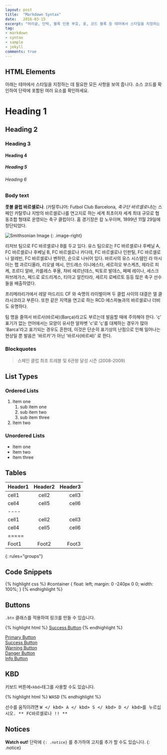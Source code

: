 ```yaml
---
layout: post
title:  "Markdown Syntax"
date:   2016-03-15
excerpt: "머리글, 단락, 블록 인용 부호, 표, 코드 블록 등 테마에서 스타일을 지정하는 데 필요한 모든 것."
tag:
- markdown
- syntax
- sample
- jekyll
comments: true
---
```


## HTML Elements

아래는 테마에서 스타일을 지정하는 데 필요한 모든 사항을 보여 줍니다. 소스 코드를 확인하여 단락에 포함된 여러 요소를 확인하세요.

# Heading 1

## Heading 2

### Heading 3

#### Heading 4

##### Heading 5

###### Heading 6

### Body text

**풋볼 클럽 바르셀로나**. (카탈루냐어: Futbol Club Barcelona, *축구단 바르셀로나*)는 스페인 카탈루냐 지방의 바르셀로나를 연고지로 하는 세계 최초이자 세계 최대 규모로 협동조합 형태로 운영되는 축구 클럽이다. 홈 경기장은 캄 노우이며, 1899년 11월 29일에 창단되었다.

![Smithsonian Image](https://ko.wikipedia.org/wiki/%ED%8C%8C%EC%9D%BC:FC_%EB%B0%94%EB%A5%B4%EC%85%80%EB%A1%9C%EB%82%98_%EB%A1%9C%EA%B3%A0.png#/media/File:FC_%EB%B0%94%EB%A5%B4%EC%85%80%EB%A1%9C%EB%82%98_%EB%A1%9C%EA%B3%A0.png)
{: .image-right}

리저브 팀으로 FC 바르셀로나 B를 두고 있다. 유스 팀으로는 FC 바르셀로나 후베닐 A, FC 바르셀로나 후베닐 B, FC 바르셀로나 카다테, FC 바르셀로나 인판틸, FC 바르셀로나 알레빈, FC 바르셀로나 벤하민, 순으로 나뉘어 있다. 바르사의 유스 시스템인 라 마시아는 펩 과르디올라, 리오넬 메시, 안드레스 이니에스타, 세르히오 부스케츠, 제라르 피케, 조르디 알바, 카를레스 푸욜, 챠비 에르난데스, 빅토르 발데스, 페페 레이나, 세스크 파브레가스, 페드로 로드리게스, 티아고 알칸타라, 세르지 로베르토 등등 많은 축구 선수들을 배출하였다.

프리메라리가에서 레알 마드리드 CF 와 숙명의 라이벌이며 두 클럽 사이의 대결은 엘 클라시코라고 부른다. 또한 같은 지역을 연고로 하는 RCD 에스파뇰과의 바르셀로나 더비도 유명하다.

팀 명을 줄여서 바르사(바르싸)(Barça)라고도 부르는데 발음할 때에 주의해야 한다. 'ç' 표기가 없는 언어에서는 모양이 유사한 알파벳 'c'로 'ç'를 대체하는 경우가 많아 'Barca'라고 표기되는 경우도 흔한데, 이것은 단순히 표기상의 난점으로 인해 일어나는 현상일 뿐 발음은 '바르카'가 아닌 '바르사(바르싸)' 로 한다.

### Blockquotes

> 스페인 클럽 최초 트레블 및 6관왕 달성 시즌 (2008-2009)

## List Types

### Ordered Lists

1. Item one
   1. sub item one
   2. sub item two
   3. sub item three
2. Item two

### Unordered Lists

* Item one
* Item two
* Item three

## Tables

| Header1 | Header2 | Header3 |
|:--------|:-------:|--------:|
| cell1   | cell2   | cell3   |
| cell4   | cell5   | cell6   |
|----
| cell1   | cell2   | cell3   |
| cell4   | cell5   | cell6   |
|=====
| Foot1   | Foot2   | Foot3
{: rules="groups"}

## Code Snippets

{% highlight css %}
#container {
  float: left;
  margin: 0 -240px 0 0;
  width: 100%;
}
{% endhighlight %}

## Buttons

`.btn` 클래스를 적용하여 링크를 만들 수 있습니다.

{% highlight html %}
<a href="#" class="btn btn-success">Success Button</a>
{% endhighlight %}

<div markdown="0"><a href="#" class="btn">Primary Button</a></div>
<div markdown="0"><a href="#" class="btn btn-success">Success Button</a></div>
<div markdown="0"><a href="#" class="btn btn-warning">Warning Button</a></div>
<div markdown="0"><a href="#" class="btn btn-danger">Danger Button</a></div>
<div markdown="0"><a href="#" class="btn btn-info">Info Button</a></div>

## KBD

키보드 버튼에`<kbd>`태그를 사용할 수도 있습니다.

{% highlight html %}
<kbd>W</kbd><kbd>A</kbd><kbd>S</kbd><kbd>D</kbd>
{% endhighlight %}

선수를 움직이려면 <kbd> W </ kbd> <kbd> A </ kbd> <kbd> S </ kbd> <kbd> D </ kbd>를 누르십시오. ** FC바르셀로나 !! **

## Notices

**Watch out!** 단락에 `{: .notice}` 를 추가하여 고지를 추가 할 수도 있습니다.
{: .notice}
